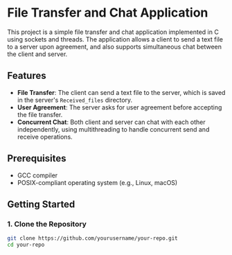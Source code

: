 # File Transfer and Chat Application

This project is a simple file transfer and chat application implemented in C using sockets and threads. The application allows a client to send a text file to a server upon agreement, and also supports simultaneous chat between the client and server.

## Features

- **File Transfer**: The client can send a text file to the server, which is saved in the server's `Received_files` directory.
- **User Agreement**: The server asks for user agreement before accepting the file transfer.
- **Concurrent Chat**: Both client and server can chat with each other independently, using multithreading to handle concurrent send and receive operations.

## Prerequisites

- GCC compiler
- POSIX-compliant operating system (e.g., Linux, macOS)

## Getting Started

### 1. Clone the Repository

```sh
git clone https://github.com/yourusername/your-repo.git
cd your-repo
```
